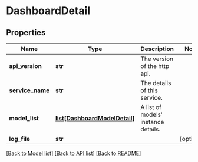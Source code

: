 # DashboardDetail

## Properties
Name | Type | Description | Notes
------------ | ------------- | ------------- | -------------
**api_version** | **str** | The version of the http api. | 
**service_name** | **str** | The details of this service. | 
**model_list** | [**list[DashboardModelDetail]**](DashboardModelDetail.md) | A list of models&#39; instance details. | 
**log_file** | **str** |  | [optional] 

[[Back to Model list]](../README.md#documentation-for-models) [[Back to API list]](../README.md#documentation-for-api-endpoints) [[Back to README]](../README.md)


